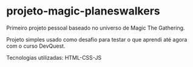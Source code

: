 # projeto-magic-planeswalkers
Primeiro projeto pessoal baseado no universo de Magic The Gathering.

Projeto simples usado como desafio para testar o que aprendi até agora com o curso DevQuest.

Tecnologias utilizadas: HTML-CSS-JS
